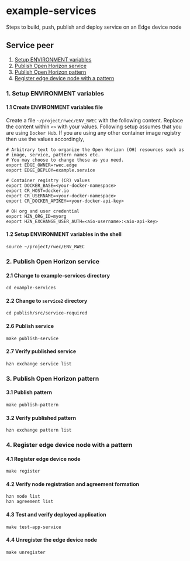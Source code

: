 # example-services

Steps to build, push, publish and deploy service on an Edge device node

## Service peer
1. [Setup ENVIRONMENT variables](#1-setup-environment-variables)
2. [Publish Open Horizon service](#2-publish-open-horizon-service)
3. [Publish Open Horizon pattern](#3-publish-open-horizon-pattern)
4. [Register edge device node with a pattern](#4-register-edge-device-node-with-a-pattern)

### 1. Setup ENVIRONMENT variables
#### 1.1 Create ENVIRONMENT variables file
Create a file `~/project/rwec/ENV_RWEC` with the following content. 
Replace the content within `<>` with your values. 
Following setup assumes that you are using `Docker Hub`. 
If you are using any other container image registry then use the values accordingly, 

```
# Arbitrary text to organize the Open Horizon (OH) resources such as
# image, service, pattern names etc.
# You may choose to change these as you need. 
export EDGE_OWNER=rwec.edge
export EDGE_DEPLOY=example.service

# Container registry (CR) values
export DOCKER_BASE=<your-docker-namespace>
export CR_HOST=docker.io
export CR_USERNAME=<your-docker-namespace>
export CR_DOCKER_APIKEY=<your-docker-api-key>

# OH org and user credential 
export HZN_ORG_ID=myorg
export HZN_EXCHANGE_USER_AUTH=<aio-username>:<aio-api-key>
```
#### 1.2 Setup ENVIRONMENT variables in the shell 
```
source ~/project/rwec/ENV_RWEC
```

### 2. Publish Open Horizon service  
#### 2.1 Change to example-services directory
```
cd example-services
```
#### 2.2 Change to `service2` directory
```
cd publish/src/service-required
```
#### 2.6 Publish service
```
make publish-service
```
#### 2.7 Verify published service
```
hzn exchange service list
```
### 3. Publish Open Horizon pattern 
#### 3.1 Publish pattern
```
make publish-pattern 
```
#### 3.2 Verify published pattern
```
hzn exchange pattern list 
```
### 4. Register edge device node with a pattern 
#### 4.1 Register edge device node 
```
make register
```
#### 4.2 Verify node registration and agreement formation
```
hzn node list 
hzn agreement list
```
#### 4.3 Test and verify deployed application
```
make test-app-service
```
#### 4.4 Unregister the edge device node 
```
make unregister
```




